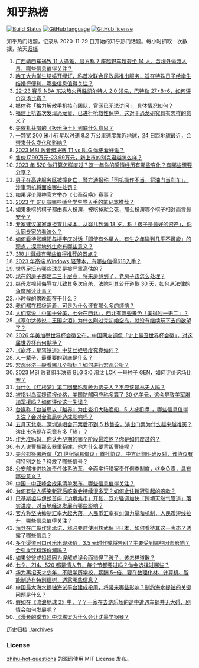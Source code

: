 # 知乎热榜
[![Build Status](https://github.com/ToWeLong/zhihu-hot-questions/workflows/CI/badge.svg)](https://github.com/ToWeLong/zhihu-hot-questions/actions)
[![GitHub language](https://img.shields.io/badge/language-golang-orange.svg)](https://golang.org/)
[![GitHub license](https://img.shields.io/github/license/ToWeLong/zhihu-hot-questions)](https://github.com/ToWeLong/zhihu-hot-questions/blob/main/LICENSE)

知乎热门话题，记录从 2020-11-29 日开始的知乎热门话题。每小时抓取一次数据，按天[归档](./archives)

<!-- BEGIN -->

1. [广西靖西车祸致 11 人遇难，官方称 7 座越野车超载坐 14 人，含境外偷渡人员，哪些信息值得关注？](https://www.zhihu.com/question/601890646)
1. [哈工大为学生结婚开绿灯，称首次联合民政局推出服务，旨在特殊日子给学生结婚行便利，哪些信息值得关注？](https://www.zhihu.com/question/601871817)
1. [22-23 赛季 NBA 东决热火再胜凯尔特人 2:0 领先，巴特勒 27+8+6，如何评价这场比赛？](https://www.zhihu.com/question/602026348)
1. [媒体称「格力解散手机核心团队，官网已无法访问」，具体情况如何？](https://www.zhihu.com/question/601956595)
1. [福建上杭首次发现恐龙蛋，已进行抢救性保护，这对于恐龙研究具有怎样的意义？](https://www.zhihu.com/question/601870774)
1. [美依礼芽唱的《极乐净土》到底什么意思？](https://www.zhihu.com/question/601044270)
1. [一颗宽 200 米小行星以时速 8.2 万公里速度靠近地球，24 日距地球最近，会带来什么变化和影响？](https://www.zhihu.com/question/600185267)
1. [2023 MSI 败者组决赛 T1 vs BLG 你更看好谁？](https://www.zhihu.com/question/601981807)
1. [售价17.99万元-23.99万元，新上市的别克君越怎么样？](https://www.zhihu.com/question/601181774)
1. [2023 年 520 你打算怎样度过？这一年你的感情经历有哪些变化？有哪些想要分享？](https://www.zhihu.com/question/601911964)
1. [男子在高速服务区被撞身亡，警方通报称「司机操作不当，将油门当刹车」，涉事司机将面临哪些处罚？](https://www.zhihu.com/question/601945252)
1. [如果评价原神官方举办《七圣召唤》赛事？](https://www.zhihu.com/question/601949979)
1. [2023 年 618 有哪些适合学生党入手的笔记本推荐？](https://www.zhihu.com/question/597471210)
1. [如果象棋的棋子都由真人扮演，被吃掉就会死，那么扮演哪个棋子相对而言最安全？](https://www.zhihu.com/question/601853961)
1. [专家建议国家承担育儿成本，从婴儿到满 18 岁，称「孩子是最好的资产」，你认同专家的看法么？](https://www.zhihu.com/question/601838335)
1. [如何看待张朝阳与楼宇庆对话「即使有外星人，有生之年碰到几乎不可能」的观点，探寻地外生命有哪些意义？](https://www.zhihu.com/question/601936811)
1. [318 川藏线有哪些值得推荐的景点？](https://www.zhihu.com/question/599881063)
1. [2023 年高端 Windows 轻薄本，有哪些值得618入手？](https://www.zhihu.com/question/601915772)
1. [世界足坛有哪些球员是被严重高估的？](https://www.zhihu.com/question/288088696)
1. [现在的房子都建二三十层高，将来房龄到了，老房子该怎么处理？](https://www.zhihu.com/question/440200131)
1. [继母发视频侮辱女儿致其多次自杀，法院判其公开道歉 30 天，如何从法律的角度解读此事？](https://www.zhihu.com/question/599727644)
1. [小时候的傍晚都在干什么？](https://www.zhihu.com/question/600896948)
1. [我们都在积极活着，可是为什么还有那么多的烦恼？](https://www.zhihu.com/question/601385676)
1. [人们常说「中国十分美，七分在西北」，西北有哪些景色「美得独一无二」？](https://www.zhihu.com/question/601270512)
1. [《塞尔达传说：王国之泪》为什么刚过完初始空岛，就没有继续玩下去的欲望了？](https://www.zhihu.com/question/601602222)
1. [2026 年美加墨世界杯会徽公布，中国网友调侃「史上最丑世界杯会徽」，对这届世界杯有何期待？](https://www.zhihu.com/question/601689800)
1. [《崩坏：星穹铁道》中艾丝妲强度究竟如何？](https://www.zhihu.com/question/598926996)
1. [人一辈子，最重要的到底是什么？](https://www.zhihu.com/question/266929946)
1. [宏观经济一般看哪几个指标？如何进行宏观分析？](https://www.zhihu.com/question/389422568)
1. [2023  MSI 败者组半决赛 BLG 3:0 淘汰 LCK 一号种子 GEN，如何评价这场比赛？](https://www.zhihu.com/question/601936830)
1. [为什么《红楼梦》第二回里称贾敏为贾夫人？不应该是林夫人吗？](https://www.zhihu.com/question/28633927)
1. [被指对乌军援谎报价格，美国防部回应称多算了 30 亿美元，这会导致美军增加军援吗？如何评价这一失误？](https://www.zhihu.com/question/601870674)
1. [台媒称「台当局以『越界』为由查扣大陆渔船，5 人被扣押」，哪些信息值得关注？会对台海局势造成影响吗？](https://www.zhihu.com/question/601690312)
1. [五月天北京、深圳演唱会开票后不到 5 秒售空，演出门票为什么越来越难买？演出市场现在究竟有多「热」？](https://www.zhihu.com/question/601938220)
1. [作为准妈妈，你认为孕期的哪个阶段最难熬？你是如何度过的？](https://www.zhihu.com/question/535173786)
1. [有人说曹操那么器重荀彧，他为什么要背叛曹操呢？](https://www.zhihu.com/question/599670048)
1. [美台拟签署所谓「21 世纪贸易倡议」首批协议，中方此前明确反对，该协议有何特别之处？释放了哪些信号？](https://www.zhihu.com/question/601876912)
1. [公安部推进执法责任体系改革，全面实行错案责任倒查制度，终身负责，具有哪些意义？](https://www.zhihu.com/question/601873175)
1. [中国－中亚峰会成果清单发布，哪些信息值得关注？](https://www.zhihu.com/question/601923085)
1. [为何有些人感染新冠后咳嗽会持续很多天？如何止住新冠引起的咳嗽？](https://www.zhihu.com/question/578160381)
1. [巴基斯坦与伊朗首座「边境集市」开张，双方强调加快「跨境天然气管道」落实进度，对当地经济发展有哪些影响？](https://www.zhihu.com/question/601848183)
1. [官方称坚决抑制汇率大起大落，人民币汇率有纠偏力量和机制，人民币短线拉升，哪些信息值得关注？](https://www.zhihu.com/question/601916542)
1. [拜登在广岛作出承诺，称必要时使用核武保卫日本，如何看待其这一表态？透露了哪些信息？](https://www.zhihu.com/question/601944749)
1. [多个渠道可口可乐出现涨价，3.5 元时代或将告别？主要受到哪些因素影响？会引发饮料涨价潮吗？](https://www.zhihu.com/question/601981279)
1. [如果爸爸或妈妈因为误解或误会而错怪了孩子，该怎样道歉？](https://www.zhihu.com/question/600358183)
1. [七夕、214、520 都是情人节，每个节都要过吗？你会选择过哪些？](https://www.zhihu.com/question/601914333)
1. [华为再招天才少年，不限学历学校，薪酬 5+倍，要在数理化材、计算机、智能制造有特别建树，透露哪些信息？](https://www.zhihu.com/question/601878395)
1. [中国最大海水提铀海试平台建成投用，将带来哪些影响？制约海水提铀的关键问题是什么？](https://www.zhihu.com/question/601537331)
1. [假如在《流浪地球 2》中，丫丫一家在去游乐场的途中遭遇车祸并无大碍，剧情会如何发展呢？](https://www.zhihu.com/question/599453329)
1. [《漫长的季节》中沈栋梁为什么会让沈墨学钢琴？](https://www.zhihu.com/question/600856138)

<!-- END -->

历史归档 [./archives](./archives)


### License
[zhihu-hot-questions](https://github.com/towelong/zhihu-hot-questions) 的源码使用 MIT License 发布。